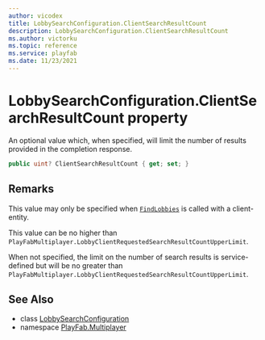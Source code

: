 ```yaml
---
author: vicodex
title: LobbySearchConfiguration.ClientSearchResultCount
description: LobbySearchConfiguration.ClientSearchResultCount
ms.author: victorku
ms.topic: reference
ms.service: playfab
ms.date: 11/23/2021
---
```


# LobbySearchConfiguration.ClientSearchResultCount property

An optional value which, when specified, will limit the number of results provided in the completion response.

```csharp
public uint? ClientSearchResultCount { get; set; }
```

## Remarks

This value may only be specified when [`FindLobbies`](../PlayFabMultiplayer/FindLobbies.md) is called with a client-entity.

This value can be no higher than `PlayFabMultiplayer.LobbyClientRequestedSearchResultCountUpperLimit`.

When not specified, the limit on the number of search results is service-defined but will be no greater than `PlayFabMultiplayer.LobbyClientRequestedSearchResultCountUpperLimit`.

## See Also

* class [LobbySearchConfiguration](../LobbySearchConfiguration.md)
* namespace [PlayFab.Multiplayer](../../PlayFabMultiplayerSDK.md)

